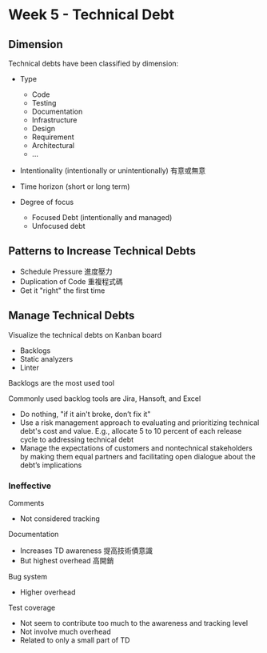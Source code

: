# Week 5 - Technical Debt

## Dimension

Technical debts have been classified by dimension:

- Type
  - Code
  - Testing
  - Documentation
  - Infrastructure
  - Design
  - Requirement
  - Architectural
  - ...

- Intentionality (intentionally or unintentionally) 有意或無意

- Time horizon (short or long term)

- Degree of focus
  - Focused Debt (intentionally and managed)
  - Unfocused debt

## Patterns to Increase Technical Debts

- Schedule Pressure 進度壓力
- Duplication of Code 重複程式碼
- Get it "right" the first time

## Manage Technical Debts

Visualize the technical debts on Kanban board

- Backlogs
- Static analyzers
- Linter

Backlogs are the most used tool

Commonly used backlog tools are Jira, Hansoft, and Excel

- Do nothing, "if it ain't broke, don’t fix it"
- Use a risk management approach to evaluating and prioritizing technical debt's cost and value. E.g., allocate 5 to 10 percent of each release cycle to addressing technical debt
- Manage the expectations of customers and nontechnical stakeholders by making them equal partners and facilitating open dialogue about the debt’s implications


### Ineffective

Comments
- Not considered tracking

Documentation
- Increases TD awareness 提高技術債意識
- But highest overhead 高開銷

Bug system
- Higher overhead

Test coverage
- Not seem to contribute too much to the awareness and tracking level 
- Not involve much overhead
- Related to only a small part of TD

